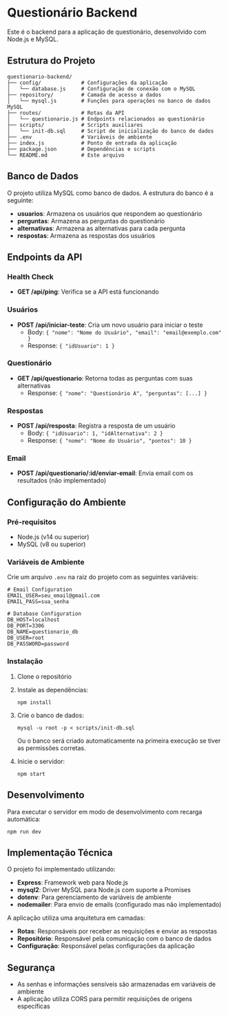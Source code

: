 # Questionário Backend

Este é o backend para a aplicação de questionário, desenvolvido com Node.js e MySQL.

## Estrutura do Projeto

```
questionario-backend/
├── config/             # Configurações da aplicação
│   └── database.js     # Configuração de conexão com o MySQL
├── repository/         # Camada de acesso a dados
│   └── mysql.js        # Funções para operações no banco de dados MySQL
├── routes/             # Rotas da API
│   └── questionario.js # Endpoints relacionados ao questionário
├── scripts/            # Scripts auxiliares
│   └── init-db.sql     # Script de inicialização do banco de dados
├── .env                # Variáveis de ambiente
├── index.js            # Ponto de entrada da aplicação
├── package.json        # Dependências e scripts
└── README.md           # Este arquivo
```

## Banco de Dados

O projeto utiliza MySQL como banco de dados. A estrutura do banco é a seguinte:

- **usuarios**: Armazena os usuários que respondem ao questionário
- **perguntas**: Armazena as perguntas do questionário
- **alternativas**: Armazena as alternativas para cada pergunta
- **respostas**: Armazena as respostas dos usuários

## Endpoints da API

### Health Check
- **GET /api/ping**: Verifica se a API está funcionando

### Usuários
- **POST /api/iniciar-teste**: Cria um novo usuário para iniciar o teste
  - Body: `{ "nome": "Nome do Usuário", "email": "email@exemplo.com" }`
  - Response: `{ "idUsuario": 1 }`

### Questionário
- **GET /api/questionario**: Retorna todas as perguntas com suas alternativas
  - Response: `{ "nome": "Questionário A", "perguntas": [...] }`

### Respostas
- **POST /api/resposta**: Registra a resposta de um usuário
  - Body: `{ "idUsuario": 1, "idAlternativa": 2 }`
  - Response: `{ "nome": "Nome do Usuário", "pontos": 10 }`

### Email
- **POST /api/questionario/:id/enviar-email**: Envia email com os resultados (não implementado)

## Configuração do Ambiente

### Pré-requisitos
- Node.js (v14 ou superior)
- MySQL (v8 ou superior)

### Variáveis de Ambiente
Crie um arquivo `.env` na raiz do projeto com as seguintes variáveis:

```
# Email Configuration
EMAIL_USER=seu_email@gmail.com
EMAIL_PASS=sua_senha

# Database Configuration
DB_HOST=localhost
DB_PORT=3306
DB_NAME=questionario_db
DB_USER=root
DB_PASSWORD=password
```

### Instalação

1. Clone o repositório
2. Instale as dependências:
   ```
   npm install
   ```
3. Crie o banco de dados:
   ```
   mysql -u root -p < scripts/init-db.sql
   ```
   Ou o banco será criado automaticamente na primeira execução se tiver as permissões corretas.

4. Inicie o servidor:
   ```
   npm start
   ```

## Desenvolvimento

Para executar o servidor em modo de desenvolvimento com recarga automática:

```
npm run dev
```

## Implementação Técnica

O projeto foi implementado utilizando:

- **Express**: Framework web para Node.js
- **mysql2**: Driver MySQL para Node.js com suporte a Promises
- **dotenv**: Para gerenciamento de variáveis de ambiente
- **nodemailer**: Para envio de emails (configurado mas não implementado)

A aplicação utiliza uma arquitetura em camadas:
- **Rotas**: Responsáveis por receber as requisições e enviar as respostas
- **Repositório**: Responsável pela comunicação com o banco de dados
- **Configuração**: Responsável pelas configurações da aplicação

## Segurança

- As senhas e informações sensíveis são armazenadas em variáveis de ambiente
- A aplicação utiliza CORS para permitir requisições de origens específicas
